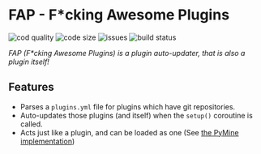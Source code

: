 # FAP - F*cking Awesome Plugins
![cod quality](https://www.codefactor.io/repository/github/py-mine/fap/badge) ![code size](https://img.shields.io/github/languages/code-size/py-mine/FAP?color=0FAE6E) ![issues](https://img.shields.io/github/issues/py-mine/FAP) ![build status](https://img.shields.io/github/workflow/status/py-mine/FAP/Python%20application?event=push)

*FAP (F\*cking Awesome Plugins) is a plugin auto-updater, that is also a plugin itself!*

## Features
* Parses a `plugins.yml` file for plugins which have git repositories.
* Auto-updates those plugins (and itself) when the `setup()` coroutine is called.
* Acts just like a plugin, and can be loaded as one (See [the PyMine implementation](https://github.com/py-mine/PyMine/blob/main/pymine/api/__init__.py#L33-L55))

<!--test-->
